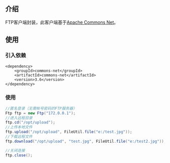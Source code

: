## 介绍

FTP客户端封装，此客户端基于[Apache Commons Net](http://commons.apache.org/proper/commons-net/)。

## 使用

### 引入依赖

```
<dependency>
	<groupId>commons-net</groupId>
	<artifactId>commons-net</artifactId>
	<version>3.6</version>
</dependency>
```

### 使用

```java
//匿名登录（无需帐号密码的FTP服务器）
Ftp ftp = new Ftp("172.0.0.1");
//进入远程目录
ftp.cd("/opt/upload");
//上传本地文件
ftp.upload("/opt/upload", FileUtil.file("e:/test.jpg"));
//下载远程文件
ftp.download("/opt/upload", "test.jpg", FileUtil.file("e:/test2.jpg"));

//关闭连接
ftp.close();
```

